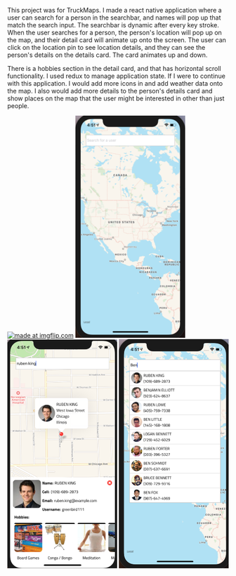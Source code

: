 <p>This project was for TruckMaps. I made a react native application where a user can search for a person in the searchbar, and names will pop up that match the search input. The searchbar is dynamic after every key stroke. When the user searches for a person, the person's location will pop up on the map, and their detail card will animate up onto the screen. The user can click on the location pin to see location details, and they can see the person's details on the details card. The card animates up and down. </p>

<p>There is a hobbies section in the detail card, and that has horizontal scroll functionality. I used redux to manage application state. If I were to continue with this application. I would add more icons in and add weather data onto the map. I also would add more details to the person's details card and show places on the map that the user might be interested in other than just people. </p>

<a href="https://imgflip.com/gif/2sgcf8"><img src="https://i.imgflip.com/2sgcf8.gif" title="made at imgflip.com"/></a>
<img src="./screenshots/truckmap1.png" width="250px" />
<img src="./screenshots/truckmap2.png" width="250px" />
<img src="./screenshots/truckmap3.png" width="250px" />

